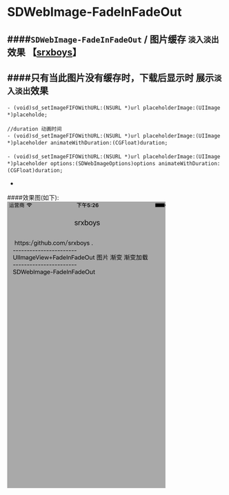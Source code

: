 # SDWebImage-FadeInFadeOut
####`SDWebImage-FadeInFadeOut` / 图片缓存 `淡入淡出`效果 【[srxboys](https//github.com/srxboys)】
-
####只有当此图片没有缓存时，下载后显示时 展示`淡入淡出`效果 
-
```objc
- (void)sd_setImageFIFOWithURL:(NSURL *)url placeholderImage:(UIImage *)placeholde;

//duration 动画时间
- (void)sd_setImageFIFOWithURL:(NSURL *)url placeholderImage:(UIImage *)placeholder animateWithDuration:(CGFloat)duration;

- (void)sd_setImageFIFOWithURL:(NSURL *)url placeholderImage:(UIImage *)placeholder options:(SDWebImageOptions)options animateWithDuration:(CGFloat)duration;
```
-
####效果图(如下): <br>
![[FadeInFadeOut_srxboys](https://github.com/srxboys)](https://github.com/srxboys/SDWebImage-FadeInFadeOut/blob/master/Example/Example/UIImageView+FadeInFadeOut.gif?raw=true)

